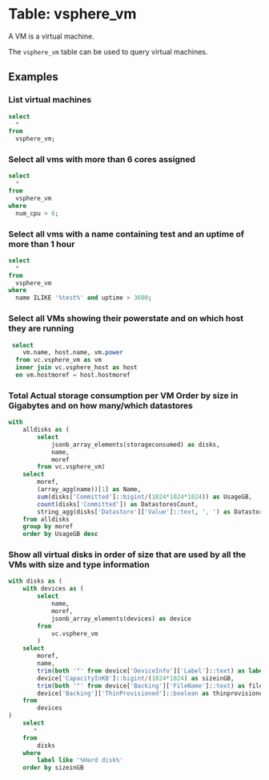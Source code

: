 # Table: vsphere_vm

A VM is a virtual machine.

The `vsphere_vm` table can be used to query virtual machines.

## Examples

### List virtual machines

```sql
select
  *
from
  vsphere_vm;
```
### Select all vms with more than 6 cores assigned

```sql
select
  *
from
  vsphere_vm
where
  num_cpu > 6;
```

### Select all vms with a name containing test and an uptime of more than 1 hour

```sql
select
  *
from
  vsphere_vm
where
  name ILIKE '%test%' and uptime > 3600;
```

### Select all VMs showing their powerstate and on which host they are running

```sql
 select 
    vm.name, host.name, vm.power 
  from vc.vsphere_vm as vm 
  inner join vc.vsphere_host as host 
  on vm.hostmoref = host.hostmoref
```

### Total Actual storage consumption per VM Order by size in Gigabytes and on how many/which datastores

```sql
with  
    alldisks as (
        select 
            jsonb_array_elements(storageconsumed) as disks, 
            name, 
            moref 
        from vc.vsphere_vm) 
    select 
        moref, 
        (array_agg(name))[1] as Name, 
        sum(disks['Committed']::bigint/(1024*1024*1024)) as UsageGB, 
        count(disks['Committed']) as DatastoresCount,
        string_agg(disks['Datastore']['Value']::text, ', ') as Datastores
    from alldisks 
    group by moref
    order by UsageGB desc
```

### Show all virtual disks in order of size that are used by all the VMs with size and type information

```sql
with disks as (
    with devices as (
        select 
            name, 
            moref, 
            jsonb_array_elements(devices) as device     
        from 
            vc.vsphere_vm
        ) 
    select 
        moref,
        name,
        trim(both '"' from device['DeviceInfo']['Label']::text) as label,
        device['CapacityInKB']::bigint/(1024*1024) as sizeinGB,
        trim(both '"' from device['Backing']['FileName']::text) as filename,
        device['Backing']['ThinProvisioned']::boolean as thinprovisioned
    from 
        devices
)
    select 
       *
    from
        disks
    where
        label like '%Hard disk%'
    order by sizeinGB
```